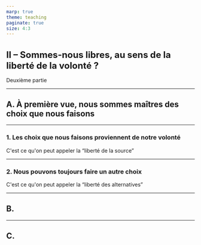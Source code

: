 ```yaml
---
marp: true
theme: teaching
paginate: true
size: 4:3
---
```

<!-- _class: partie -->
<style scoped>
h1{font-size:170%!important; padding-left:0; padding-right:0;}
</style>
# II – Sommes-nous libres, au sens de la liberté de la volonté ?
Deuxième partie

---
<!-- _class: souspartie -->
## A. À première vue, nous sommes maîtres des choix que nous faisons

---
<!-- _class: etape -->

### 1. Les choix que nous faisons proviennent de notre volonté

C'est ce qu'on peut appeler la “liberté de la source”

---
<!-- _class: etape -->

### 2. Nous pouvons toujours faire un autre choix

C'est ce qu'on peut appeler la “liberté des alternatives”

---
<!-- _class: souspartie -->
## B. 

---
<!-- _class: souspartie -->
## C. 